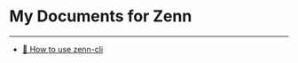 # My Documents for Zenn

---
* [📘 How to use zenn-cli](https://zenn.dev/zenn/articles/zenn-cli-guide)
